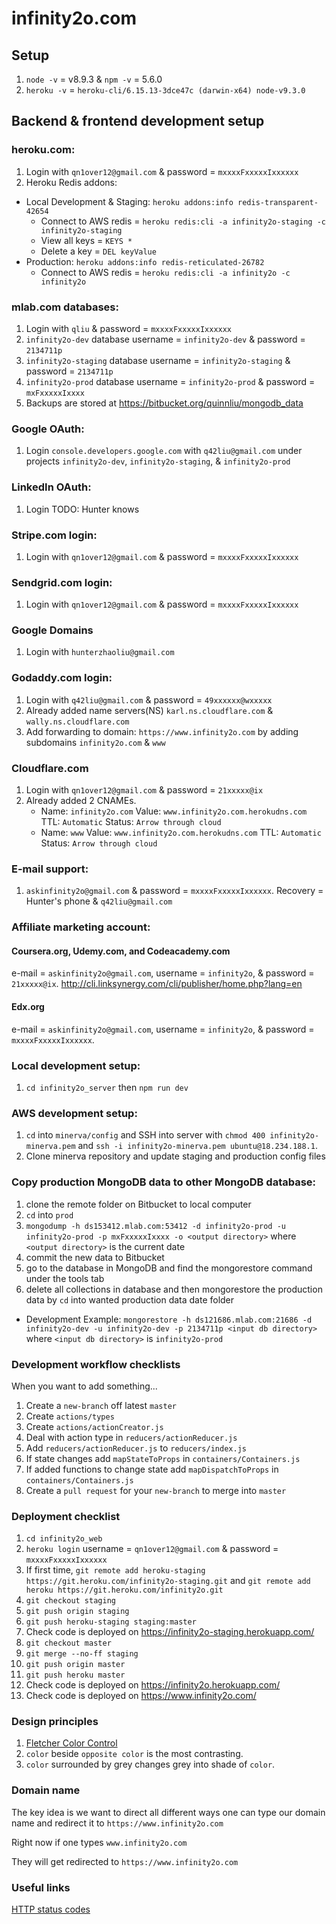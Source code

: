 # infinity2o.com

## Setup

1.  `node -v` = v8.9.3 & `npm -v` = 5.6.0
2.  `heroku -v` = `heroku-cli/6.15.13-3dce47c (darwin-x64) node-v9.3.0`

## Backend & frontend development setup

### heroku.com:

1.  Login with `qn1over12@gmail.com` & password = `mxxxxFxxxxxIxxxxxx`
2.  Heroku Redis addons:

- Local Development & Staging: `heroku addons:info redis-transparent-42654`
  - Connect to AWS redis = `heroku redis:cli -a infinity2o-staging -c infinity2o-staging`
  - View all keys = `KEYS *`
  - Delete a key = `DEL keyValue`
- Production: `heroku addons:info redis-reticulated-26782`
  - Connect to AWS redis = `heroku redis:cli -a infinity2o -c infinity2o`

### mlab.com databases:

1.  Login with `qliu` & password = `mxxxxFxxxxxIxxxxxx`
2.  `infinity2o-dev` database username = `infinity2o-dev` & password = `2134711p`
3.  `infinity2o-staging` database username = `infinity2o-staging` & password = `2134711p`
4.  `infinity2o-prod` database username = `infinity2o-prod` & password = `mxFxxxxxIxxxx`
5.  Backups are stored at https://bitbucket.org/quinnliu/mongodb_data

### Google OAuth:

1.  Login `console.developers.google.com` with `q42liu@gmail.com` under projects
    `infinity2o-dev`, `infinity2o-staging`, & `infinity2o-prod`

### LinkedIn OAuth:

1.  Login TODO: Hunter knows

### Stripe.com login:

1.  Login with `qn1over12@gmail.com` & password = `mxxxxFxxxxxIxxxxxx`

### Sendgrid.com login:

1.  Login with `qn1over12@gmail.com` & password = `mxxxxFxxxxxIxxxxxx`

### Google Domains

1.  Login with `hunterzhaoliu@gmail.com`

### Godaddy.com login:

1.  Login with `q42liu@gmail.com` & password = `49xxxxxx@wxxxxx`
2.  Already added name servers(NS) `karl.ns.cloudflare.com` & `wally.ns.cloudflare.com`
3.  Add forwarding to domain: `https://www.infinity2o.com` by adding
    subdomains `infinity2o.com` & `www`

### Cloudflare.com

1.  Login with `qn1over12@gmail.com` & password = `21xxxxx@ix`
2.  Already added 2 CNAMEs.
    - Name: `infinity2o.com` Value: `www.infinity2o.com.herokudns.com`
      TTL: `Automatic` Status: `Arrow through cloud`
    - Name: `www` Value: `www.infinity2o.com.herokudns.com`
      TTL: `Automatic` Status: `Arrow through cloud`

### E-mail support:

1.  `askinfinity2o@gmail.com` & password = `mxxxxFxxxxxIxxxxxx`. Recovery = Hunter's phone & `q42liu@gmail.com`

### Affiliate marketing account:

#### Coursera.org, Udemy.com, and Codeacademy.com

e-mail = `askinfinity2o@gmail.com`, username = `infinity2o`, & password = `21xxxxx@ix`. http://cli.linksynergy.com/cli/publisher/home.php?lang=en

#### Edx.org

e-mail = `askinfinity2o@gmail.com`, username = `infinity2o`, & password = `mxxxxFxxxxxIxxxxxx`.

### Local development setup:

1.  `cd infinity2o_server` then `npm run dev`

### AWS development setup:

1.  `cd` into `minerva/config` and SSH into server with `chmod 400 infinity2o-minerva.pem` and `ssh -i infinity2o-minerva.pem ubuntu@18.234.188.1`.
2.  Clone minerva repository and update staging and production config files

### Copy production MongoDB data to other MongoDB database:

1.  clone the remote folder on Bitbucket to local computer
2.  `cd` into `prod`
3.  `mongodump -h ds153412.mlab.com:53412 -d infinity2o-prod -u infinity2o-prod -p mxFxxxxxIxxxx -o <output directory>`
    where `<output directory>` is the current date
4.  commit the new data to Bitbucket
5.  go to the database in MongoDB and find the mongorestore command under the tools tab
6.  delete all collections in database and then mongorestore the production data by `cd` into wanted production data date folder

- Development Example: `mongorestore -h ds121686.mlab.com:21686 -d infinity2o-dev -u infinity2o-dev -p 2134711p <input db directory>`
  where `<input db directory>` is `infinity2o-prod`

### Development workflow checklists

When you want to add something...

1.  Create a `new-branch` off latest `master`
2.  Create `actions/types`
3.  Create `actions/actionCreator.js`
4.  Deal with action type in `reducers/actionReducer.js`
5.  Add `reducers/actionReducer.js` to `reducers/index.js`
6.  If state changes add `mapStateToProps` in `containers/Containers.js`
7.  If added functions to change state add `mapDispatchToProps` in `containers/Containers.js`
8.  Create a `pull request` for your `new-branch` to merge into `master`

### Deployment checklist

1.  `cd infinity2o_web`
2.  `heroku login` username = `qn1over12@gmail.com` & password = `mxxxxFxxxxxIxxxxxx`
3.  If first time, `git remote add heroku-staging https://git.heroku.com/infinity2o-staging.git` and `git remote add heroku https://git.heroku.com/infinity2o.git`
4.  `git checkout staging`
5.  `git push origin staging`
6.  `git push heroku-staging staging:master`
7.  Check code is deployed on https://infinity2o-staging.herokuapp.com/
8.  `git checkout master`
9.  `git merge --no-ff staging`
10. `git push origin master`
11. `git push heroku master`
12. Check code is deployed on https://infinity2o.herokuapp.com/
13. Check code is deployed on https://www.infinity2o.com/

### Design principles

1.  [Fletcher Color Control](http://www.barnstonestudios.com/content/COLOUR-CONTROL-by-Frank-Morley-Fletcher.pdf)
2.  `color` beside `opposite color` is the most contrasting.
3.  `color` surrounded by grey changes grey into shade of `color`.

### Domain name

The key idea is we want to direct all different ways one can type our
domain name and redirect it to `https://www.infinity2o.com`

Right now if one types `www.infinity2o.com`

They will get redirected to `https://www.infinity2o.com`

### Useful links

[HTTP status codes](https://www.w3.org/Protocols/rfc2616/rfc2616-sec10.html)
